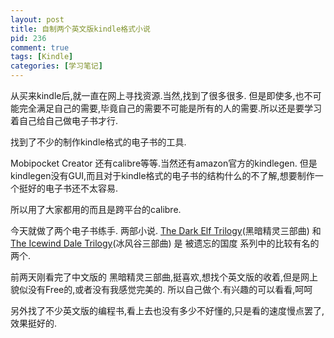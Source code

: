 ```yaml
--- 
layout: post
title: 自制两个英文版kindle格式小说
pid: 236
comment: true
tags: [Kindle]
categories: [学习笔记]
---
```

从买来kindle后,就一直在网上寻找资源.当然,找到了很多很多.
但是即使多,也不可能完全满足自己的需要,毕竟自己的需要不可能是所有的人的需要.所以还是要学习着自己给自己做电子书才行.

找到了不少的制作kindle格式的电子书的工具.

Mobipocket Creator 还有calibre等等.当然还有amazon官方的kindlegen.  但是kindlegen没有GUI,而且对于kindle格式的电子书的结构什么的不了解,想要制作一个挺好的电子书还不太容易.

所以用了大家都用的而且是跨平台的calibre.

今天就做了两个电子书练手.
两部小说. 
[The Dark Elf Trilogy](http://115.com/file/bhrqfflw)(黑暗精灵三部曲) 和 [The Icewind Dale Trilogy](http://115.com/file/bhrqfupx)(冰风谷三部曲) 
是 被遗忘的国度 系列中的比较有名的两个.

前两天刚看完了中文版的 黑暗精灵三部曲,挺喜欢,想找个英文版的收着,但是网上貌似没有Free的,或者没有我感觉完美的.
所以自己做个.有兴趣的可以看看,呵呵

另外找了不少英文版的编程书,看上去也没有多少不好懂的,只是看的速度慢点罢了,效果挺好的.

